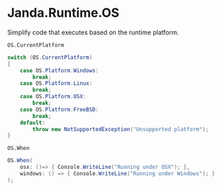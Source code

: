 # Janda.Runtime.OS

Simplify code that executes based on the runtime platform.

`OS.CurrentPlatform`

```C#
switch (OS.CurrentPlatform)
{
    case OS.Platform.Windows:
    	break;
    case OS.Platform.Linux:
    	break;
    case OS.Platform.OSX:
    	break;
    case OS.Platform.FreeBSD:
    	break;
    default:
    	throw new NotSupportedException("Unsupported platform");
}
```



`OS.When`

```C#
OS.When(
    osx: ()=> { Console.WriteLine("Running under OSX"); },
	windows: () => { Console.WriteLine("Running under Windows"); }
);
```

